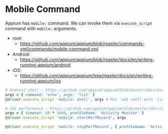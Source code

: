 # Mobile Command

Appium has `mobile:` command.
We can invoke them via `execute_script` command with `mobile:` arguments.

- root:
    - https://github.com/appium/appium/blob/master/commands-yml/commands/mobile-command.yml
- Android:
    - https://github.com/appium/appium/blob/master/docs/en/writing-running-appium/android
- iOS:
    - https://github.com/appium/appium/tree/master/docs/en/writing-running-appium/ios
    

```ruby
# Android shell : https://github.com/appium/appium/blob/master/docs/en/writing-running-appium/android/android-shell.md
args = { command: 'echo', args: 'list' }
@driver.execute_script 'mobile: shell', args # Run `adb shell echo 'list'`

# iOS performance : https://github.com/appium/appium/blob/master/docs/en/writing-running-appium/ios/ios-xctest-performance.md
args = { timeout: 60 * 1000, profileName: 'Activity Monitor' }
@driver.execute_script 'mobile: startPerfRecord', args

@driver.execute_script 'mobile: stopPerfRecord', { profileName: 'Activity Monitor' }
```
